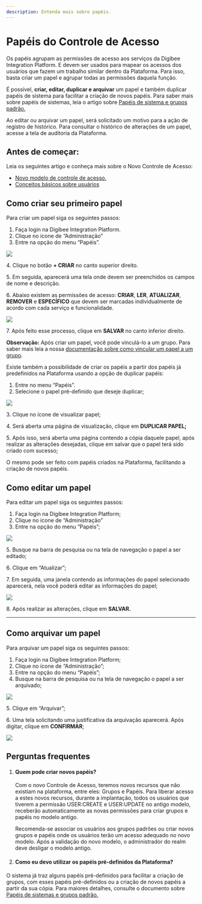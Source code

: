 ```yaml
---
description: Entenda mais sobre papéis.
---
```


# Papéis do Controle de Acesso

Os papéis agrupam as permissões de acesso aos serviços da Digibee Integration Platform. E devem ser usados para mapear os acessos dos usuários que fazem um trabalho similar dentro da Plataforma. Para isso, basta criar um papel e agrupar todas as permissões daquela função.

É possível, **criar, editar, duplicar e arquivar** um papel e também duplicar papéis de sistema para facilitar a criação de novos papéis. Para saber mais sobre papéis de sistemas, leia o artigo sobre [Papéis de sistema e grupos padrão.](https://intercom.help/godigibee/pt-BR/articles/5811758-papeis-de-sistema-e-grupos-padrao)

Ao editar ou arquivar um papel, será solicitado um motivo para a ação de registro de histórico. Para consultar o histórico de alterações de um papel, acesse a tela de auditoria da Plataforma.

## Antes de começar: <a href="#h_4acf5b5178" id="h_4acf5b5178"></a>

Leia os seguintes artigo e conheça mais sobre o Novo Controle de Acesso:

* [Novo modelo de controle de acesso.](https://intercom.help/godigibee/pt-BR/articles/5808132-novo-modelo-de-controle-de-acesso)
* [Conceitos básicos sobre usuários](https://intercom.help/godigibee/pt-BR/articles/5808313-conceitos-basicos-sobre-usuarios)

## Como criar seu primeiro papel <a href="#h_3cbcaa1595" id="h_3cbcaa1595"></a>

Para criar um papel siga os seguintes passos:

1. Faça login na Digibee Integration Platform.
2. Clique no ícone de “Administração”
3. Entre na opção do menu “Papéis”.

![](<../../.gitbook/assets/Imagem 1 (9) (1).png>)

4\. Clique no botão **+ CRIAR** no canto superior direito.

5\. Em seguida, aparecerá uma tela onde devem ser preenchidos os campos de nome e descrição.

6\. Abaixo existem as permissões de acesso: **CRIAR**, **LER**, **ATUALIZAR**, **REMOVER** e **ESPECÍFICO** que devem ser marcadas individualmente de acordo com cada serviço e funcionalidade.

![](<../../.gitbook/assets/image (23).png>)

7\. Após feito esse processo, clique em **SALVAR** no canto inferior direito.

**Observação:** Após criar um papel, você pode vinculá-lo a um grupo. Para saber mais leia a nossa [documentação sobre como vincular um papel a um grupo](https://docs.digibee.com/documentation/v/pt-br/administration/novo-controle-de-acesso/grupos-do-controle-de-acesso#como-vincular-um-papel-a-um-grupo).

Existe também a possibilidade de criar os papéis a partir dos papéis já predefinidos na Plataforma usando a opção de duplicar papéis:

1. Entre no menu “Papéis”.
2. Selecione o papel pré-definido que deseje duplicar;

![](<../../.gitbook/assets/Imagem 3 (2).png>)

3\. Clique no ícone de visualizar papel;

4\. Será aberta uma página de visualização, clique em **DUPLICAR PAPEL;**

5\. Após isso, será aberta uma página contendo a cópia daquele papel, após realizar as alterações desejadas, clique em salvar que o papel terá sido criado com sucesso;

O mesmo pode ser feito com papéis criados na Plataforma, facilitando a criação de novos papéis.

## Como editar um papel <a href="#h_79989fc37c" id="h_79989fc37c"></a>

Para editar um papel siga os seguintes passos:

1. Faça login na Digibee Integration Platform;
2. Clique no ícone de “Administração”
3. Entre na opção do menu “Papéis”;

![](<../../.gitbook/assets/Imagem 4 (4) (1).png>)

5\. Busque na barra de pesquisa ou na tela de navegação o papel a ser editado;

6\. Clique em “Atualizar”;

7\. Em seguida, uma janela contendo as informações do papel selecionado aparecerá, nela você poderá editar as informações do papel;

![](<../../.gitbook/assets/Imagem 5 (4).png>)

8\. Após realizar as alterações, clique em **SALVAR.**

***

## Como arquivar um papel <a href="#h_5511fe06e1" id="h_5511fe06e1"></a>

Para arquivar um papel siga os seguintes passos:

1. Faça login na Digibee Integration Platform;
2. Clique no ícone de “Administração”;
3. Entre na opção do menu “Papéis”;
4. Busque na barra de pesquisa ou na tela de navegação o papel a ser arquivado;

![](<../../.gitbook/assets/Imagem 6 (7).png>)

5\. Clique em “Arquivar”;

6\. Uma tela solicitando uma justificativa da arquivação aparecerá. Após digitar, clique em **CONFIRMAR**;

![](<../../.gitbook/assets/image (11).png>)

## Perguntas frequentes <a href="#h_f4c0b05002" id="h_f4c0b05002"></a>

1.  #### Quem pode criar novos papéis? <a href="#h_17bc6286e4" id="h_17bc6286e4"></a>

    Com o novo Controle de Acesso, teremos novos recursos que não existiam na plataforma, entre eles: Grupos e Papéis. Para liberar acesso a estes novos recursos, durante a implantação, todos os usuários que tiverem a permissão USER:CREATE e USER:UPDATE no antigo modelo, receberão automaticamente as novas permissões para criar grupos e papéis no modelo antigo.

    Recomenda-se associar os usuários aos grupos padrões ou criar novos grupos e papéis onde os usuários terão um acesso adequado no novo modelo. Após a validação do novo modelo, o administrador do realm deve desligar o modelo antigo.
2. #### Como eu devo utilizar os papéis pré-definidos da Plataforma? <a href="#h_776475740c" id="h_776475740c"></a>

O sistema já traz alguns papéis pré-definidos para facilitar a criação de grupos, com esses papéis pré-definidos ou a criação de novos papéis a partir da sua cópia. Para maiores detalhes, consulte o documento sobre [Papéis de sistemas e grupos padrão.](https://intercom.help/godigibee/pt-BR/articles/5811758-papeis-de-sistema-e-grupos-padrao)
